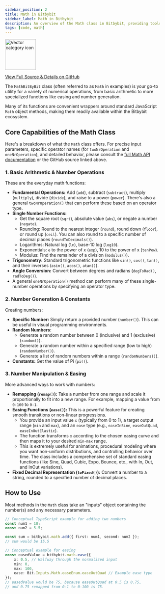 ```yaml
---
sidebar_position: 2
title: Math in Bitbybit
sidebar_label: Math in Bitbybit
description: An overview of the Math class in Bitbybit, providing tools for common mathematical operations, number generation, and easing functions.
tags: [code, math]
---
```


<img 
  src="https://s.bitbybit.dev/assets/icons/white/math-icon.svg" 
  alt="Vector category icon" 
  title="Vector category icon"
  width="100" /> 

[View Full Source & Details on GitHub](https://github.com/bitbybit-dev/bitbybit/blob/master/packages/dev/base/lib/api/services/math.ts)

The `MathBitByBit` class (often referred to as `Math` in examples) is your go-to utility for a variety of numerical operations, from basic arithmetic to more specialized functions like easing and number generation.

Many of its functions are convenient wrappers around standard JavaScript `Math` object methods, making them readily available within the Bitbybit ecosystem.

## Core Capabilities of the Math Class

Here's a breakdown of what the `Math` class offers. For precise input parameters, specific operator names (for `twoNrOperation` and `oneNrOperation`), and detailed behavior, please consult the [full Math API documentation](https://docs.bitbybit.dev/classes/Bit.MathBitByBit.html) or the GitHub source linked above.

### 1. Basic Arithmetic & Number Operations

These are the everyday math functions:
*   **Fundamental Operations:** Add (`add`), subtract (`subtract`), multiply (`multiply`), divide (`divide`), and raise to a power (`power`). There's also a general `twoNrOperation()` that can perform these based on an operator type.
*   **Single Number Functions:**
    *   Get the square root (`sqrt`), absolute value (`abs`), or negate a number (`negate`).
    *   Rounding: Round to the nearest integer (`round`), round down (`floor`), or round up (`ceil`). You can also round to a specific number of decimal places (`roundToDecimals()`).
    *   Logarithms: Natural log (`ln`), base-10 log (`log10`).
    *   Exponentials: `e` to the power of x (`exp`), 10 to the power of x (`tenPow`).
    *   Modulus: Find the remainder of a division (`modulus()`).
*   **Trigonometry:** Standard trigonometric functions like `sin()`, `cos()`, `tan()`, and their inverses (`asin()`, `acos()`, `atan()`).
*   **Angle Conversion:** Convert between degrees and radians (`degToRad()`, `radToDeg()`).
*   A general `oneNrOperation()` method can perform many of these single-number operations by specifying an operator type.

### 2. Number Generation & Constants

Creating numbers:
*   **Specific Number:** Simply return a provided number (`number()`). This can be useful in visual programming environments.
*   **Random Numbers:**
    *   Generate a random number between 0 (inclusive) and 1 (exclusive) (`random()`).
    *   Generate a random number within a specified range (low to high) (`randomNumber()`).
    *   Generate a list of random numbers within a range (`randomNumbers()`).
*   **Constants:** Get the value of Pi (`pi()`).

### 3. Number Manipulation & Easing

More advanced ways to work with numbers:
*   **Remapping (`remap()`):** Take a number from one range and scale it proportionally to fit into a new range. For example, mapping a value from `0-100` to `0-1`.
*   **Easing Functions (`ease()`):** This is a powerful feature for creating smooth transitions or non-linear progressions.
    *   You provide an input value `x` (typically from 0 to 1), a target output range (`min` and `max`), and an `ease` type (e.g., `easeInSine`, `easeOutQuad`, `easeInOutElastic`).
    *   The function transforms `x` according to the chosen easing curve and then maps it to your desired `min`-`max` range.
    *   This is extremely useful for animations, procedural modeling where you want non-uniform distributions, and controlling behavior over time. The class includes a comprehensive set of standard easing functions (like Sine, Quad, Cubic, Expo, Bounce, etc., with In, Out, and InOut variations).
*   **Fixed Decimal Representation (`toFixed()`):** Convert a number to a string, rounded to a specified number of decimal places.

## How to Use

Most methods in the `Math` class take an "inputs" object containing the number(s) and any necessary parameters.

```typescript
// Conceptual TypeScript example for adding two numbers
const num1 = 10;
const num2 = 5.5;

const sum = bitbybit.math.add({ first: num1, second: num2 });
// sum would be 15.5

// Conceptual example for easing
const easedValue = bitbybit.math.ease({
    x: 0.5, // Halfway through the normalized input
    min: 0,
    max: 100,
    ease: Bit.Inputs.Math.easeEnum.easeOutQuad // Example ease type
});
// easedValue would be 75, because easeOutQuad at 0.5 is 0.75,
// and 0.75 remapped from 0-1 to 0-100 is 75.
```